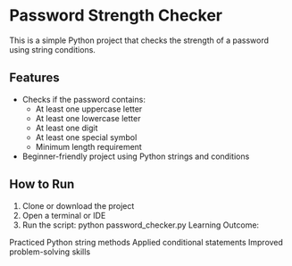 # Password Strength Checker

This is a simple Python project that checks the strength of a password using string conditions.
## Features
- Checks if the password contains:
  - At least one uppercase letter
  - At least one lowercase letter
  - At least one digit
  - At least one special symbol
  - Minimum length requirement
- Beginner-friendly project using Python strings and conditions
## How to Run
1. Clone or download the project
2. Open a terminal or IDE
3. Run the script:
   python password_checker.py
Learning Outcome:

Practiced Python string methods
Applied conditional statements
Improved problem-solving skills
